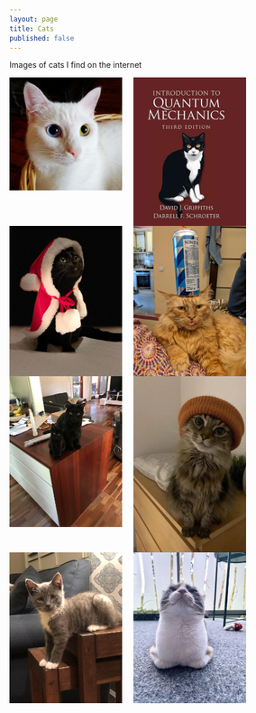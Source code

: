 ```yaml
---
layout: page
title: Cats
published: false
---
```


Images of cats I find on the internet



<img src="assets/Cats/Van_Cat.bmp" width="200" style="float:left; margin-right:20px;">
<img src="assets/Cats/Quantum_Cat.jpg" width="200" style="float:left; margin-right:20px;">
<img src="assets/Cats/Santa_Cat.jpg" width="200" style="float:left; margin-right:20px;">
<img src="assets/Cats/Beer_Cat.jpg" width="200" style="float:left; margin-right:20px;">
<img src="assets/Cats/Dont_Mess_Cat.webp" width="200" style="float:left; margin-right:20px;">
<img src="assets/Cats/Beanie_Cat.jpg" width="200" style="float:left; margin-right:20px;">
<img src="assets/Cats/Smokey_Cat.jpg" width="200" style="float:left; margin-right:20px;">
<img src="assets/Cats/Seal_Cat.jpg" width="200" style="float:left; margin-right:20px;">
